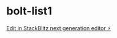 # bolt-list1

[Edit in StackBlitz next generation editor ⚡️](https://stackblitz.com/~/github.com/baba698/bolt-list1)